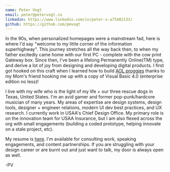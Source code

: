 ```yaml
---
name: Peter Vogt
email: peter@petervogt.co
linkedin: https://www.linkedin.com/in/peter-v-a75482133/
github: https://github.com/pmvogt
---
```


In the 90s, when personalized homepages were a mainstream fad, here is where I'd say "welcome to my little corner of the information superhighway". This journey stretches all the way back then, to when my father excitedly came home with our first PC - complete with the cow print Gateway box. Since then, I've been a lifelong Permanently Online(TM) type, and derive a lot of joy from designing and developing digital products. I first got hooked on this craft when I learned how to build [AOL proggies](https://charlesleifer.com/blog/a-stroll-down-memory-lane-scripting-aol/) thanks to my Mom's friend hooking me up with a copy of Visual Basic 4.0 (enterprise edition no less)!

I live with my wife who is the light of my life + our three rescue dogs in Texas, United States. I'm an avid gamer and former pop-punk/hardcore musician of many years. My areas of expertise are design systems, design tools, designer + engineer relations, modern UI dev best practices, and UX research. I currently work in USAA's Chief Design Office. My primary role is on the innovation team for USAA Insurance, but I am also flexed across the org with small engagements (building a coded prototype, helping innovate on a stale project, etc).

My resume is <a href="#">here</a>. I'm available for consulting work, speaking engagements, and content partnerships. If you are struggling with your design career or are burnt out and just want to talk, my door is always open as well.

-PV
